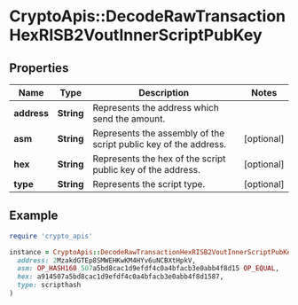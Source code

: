 # CryptoApis::DecodeRawTransactionHexRISB2VoutInnerScriptPubKey

## Properties

| Name | Type | Description | Notes |
| ---- | ---- | ----------- | ----- |
| **address** | **String** | Represents the address which send the amount. |  |
| **asm** | **String** | Represents the assembly of the script public key of the address. | [optional] |
| **hex** | **String** | Represents the hex of the script public key of the address. | [optional] |
| **type** | **String** | Represents the script type. | [optional] |

## Example

```ruby
require 'crypto_apis'

instance = CryptoApis::DecodeRawTransactionHexRISB2VoutInnerScriptPubKey.new(
  address: 2MzakdGTEp8SMWEHKwKM4HYv6uNCBXtHpkV,
  asm: OP_HASH160 507a5bd8cac1d9efdf4c0a4bfacb3e0abb4f8d15 OP_EQUAL,
  hex: a914507a5bd8cac1d9efdf4c0a4bfacb3e0abb4f8d1587,
  type: scripthash
)
```


